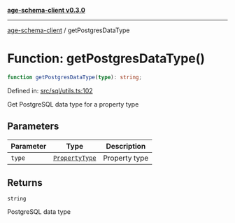 [**age-schema-client v0.3.0**](../index.md)

***

[age-schema-client](../index.md) / getPostgresDataType

# Function: getPostgresDataType()

```ts
function getPostgresDataType(type): string;
```

Defined in: [src/sql/utils.ts:102](https://github.com/standardbeagle/ageSchemaClient/blob/main/src/sql/utils.ts#L102)

Get PostgreSQL data type for a property type

## Parameters

| Parameter | Type | Description |
| ------ | ------ | ------ |
| `type` | [`PropertyType`](../enumerations/PropertyType.md) | Property type |

## Returns

`string`

PostgreSQL data type
